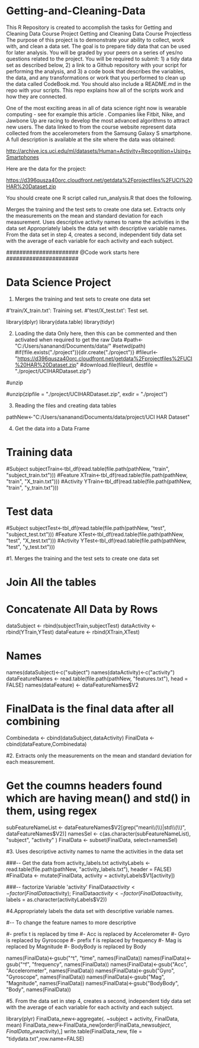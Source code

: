 # Getting-and-Cleaning-Data
This R Repository is created to accomplish the tasks for Getting and Cleaning Data Course Project
Getting and Cleaning Data Course Projectless 
The purpose of this project is to demonstrate your ability to collect, work with, and clean a data set. The goal is to prepare tidy data that can be used for later analysis. You will be graded by your peers on a series of yes/no questions related to the project. You will be required to submit: 1) a tidy data set as described below, 2) a link to a Github repository with your script for performing the analysis, and 3) a code book that describes the variables, the data, and any transformations or work that you performed to clean up the data called CodeBook.md. You should also include a README.md in the repo with your scripts. This repo explains how all of the scripts work and how they are connected.

One of the most exciting areas in all of data science right now is wearable computing - see for example this article . Companies like Fitbit, Nike, and Jawbone Up are racing to develop the most advanced algorithms to attract new users. The data linked to from the course website represent data collected from the accelerometers from the Samsung Galaxy S smartphone. A full description is available at the site where the data was obtained:

http://archive.ics.uci.edu/ml/datasets/Human+Activity+Recognition+Using+Smartphones

Here are the data for the project:

https://d396qusza40orc.cloudfront.net/getdata%2Fprojectfiles%2FUCI%20HAR%20Dataset.zip

You should create one R script called run_analysis.R that does the following.

Merges the training and the test sets to create one data set.
Extracts only the measurements on the mean and standard deviation for each measurement.
Uses descriptive activity names to name the activities in the data set
Appropriately labels the data set with descriptive variable names.
From the data set in step 4, creates a second, independent tidy data set with the average of each variable for each activity and each subject.

######################
@Code work starts here
######################
# Data Science Project

1. Merges the training and test sets to create one data set

#'train/X_train.txt': Training set.
#'test/X_test.txt': Test set.

library(dplyr)
library(data.table)
library(tidyr)

2. Loading the data Only here, then this can be commented and then activated when required to get the raw Data
#path<-"C:/Users/sananand/Documents/data/"
#setwd(path)
#if(!file.exists("./project")){dir.create("./project")}
#fileurl<-"https://d396qusza40orc.cloudfront.net/getdata%2Fprojectfiles%2FUCI%20HAR%20Dataset.zip"
#download.file(fileurl, destfile = "./project/UCIHARDataset.zip")

#unzip

#unzip(zipfile = "./project/UCIHARDataset.zip", exdir = "./project")

3. Reading the files and creating data tables

pathNew<-"C:/Users/sananand/Documents/data/project/UCI HAR Dataset"

4. Get the data into a Data Frame

# Training data
#Subject
subjectTrain<-tbl_df(read.table(file.path(pathNew, "train", "subject_train.txt")))
#Feature
XTrain<-tbl_df(read.table(file.path(pathNew, "train", "X_train.txt")))
#Activity
YTrain<-tbl_df(read.table(file.path(pathNew, "train", "y_train.txt")))


# Test data
#Subject
subjectTest<-tbl_df(read.table(file.path(pathNew, "test", "subject_test.txt")))
#Feature
XTest<-tbl_df(read.table(file.path(pathNew, "test", "X_test.txt")))
#Activity
YTest<-tbl_df(read.table(file.path(pathNew, "test", "y_test.txt")))

#1. Merges the training and the test sets to create one data set

# Join All the tables
# Concatenate All Data by Rows
dataSubject <- rbind(subjectTrain,subjectTest)
dataActivity <- rbind(YTrain,YTest)
dataFeature <- rbind(XTrain,XTest)

# Names
names(dataSubject)<-c("subject")
names(dataActivity)<-c("activity")
dataFeatureNames <- read.table(file.path(pathNew, "features.txt"), head = FALSE)
names(dataFeature) <- dataFeatureNames$V2

# FinalData is the final data after all combining
Combinedata <- cbind(dataSubject,dataActivity)
FinalData <- cbind(dataFeature,Combinedata)

#2. Extracts only the measurements on the mean and standard deviation for each measurement.

# Get the coumns headers found which are having mean() and std() in them, using regex
subFeatureNameList <- dataFeatureNames$V2[grep("mean\\(\\)|std\\(\\)", dataFeatureNames$V2)]
namesSel <- c(as.character(subFeatureNameList), "subject", "activity" )
FinalData <- subset(FinalData, select=namesSel)

#3. Uses descriptive activity names to name the activities in the data set

###-- Get the data from activity_labels.txt
activityLabels <- read.table(file.path(pathNew, "activity_labels.txt"), header = FALSE)
#FinalData <- mutate(FinalData, activity = activityLabels$V1[activity])

###-- factorize Variable 'activity'
FinalData$activity<-factor(FinalData$activity);
FinalData$activity<-factor(FinalData$activity, labels = as.character(activityLabels$V2))

#4.Appropriately labels the data set with descriptive variable names.

#-- To change the feature names to more descriptive

#- prefix t  is replaced by  time
#- Acc is replaced by Accelerometer
#- Gyro is replaced by Gyroscope
#- prefix f is replaced by frequency
#- Mag is replaced by Magnitude
#- BodyBody is replaced by Body

names(FinalData)<-gsub("^t", "time", names(FinalData))
names(FinalData)<-gsub("^f", "frequency", names(FinalData))
names(FinalData)<-gsub("Acc", "Accelerometer", names(FinalData))
names(FinalData)<-gsub("Gyro", "Gyroscope", names(FinalData))
names(FinalData)<-gsub("Mag", "Magnitude", names(FinalData))
names(FinalData)<-gsub("BodyBody", "Body", names(FinalData))

#5. From the data set in step 4, creates a second, independent tidy data set with the average of each variable for each activity and each subject.

library(plyr)
FinalData_new<-aggregate(. ~subject + activity, FinalData, mean)
FinalData_new<-FinalData_new[order(FinalData_new$subject,FinalData_new$activity),]
write.table(FinalData_new, file = "tidydata.txt",row.name=FALSE)
